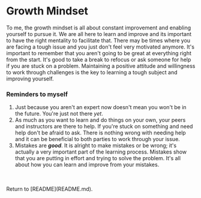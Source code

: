 # **Growth Mindset**

To me, the growth mindset is all about constant improvement and enabling yourself to pursue it. We are all here to learn and improve and its important to have the right mentality to facilitate that. There may be times where you are facing a tough issue and you just don't feel very motivated anymore. It's important to remember that you aren't going to be great at everything right from the start. It's good to take a break to refocus or ask someone for help if you are stuck on a problem. Maintaining a positive attitude and willingness to work through challenges is the key to learning a tough subject and improving yourself.

### **Reminders to myself**

1. Just because you aren't an expert now doesn't mean you won't be in the future. You're just not there *yet*.
2. As much as you want to learn and do things on your own, your peers and instructors are there to help. If you're stuck on something and need help don't be afraid to ask. There is nothing wrong with needing help and it can be beneficial to both parties to work through your issue.
3. Mistakes are ***good***. It is alright to make mistakes or be wrong; it's actually a very important part of the learning process. Mistakes show that you are putting in effort and trying to solve the problem. It's all about how you can learn and improve from your mistakes.  
<br />
<br />
Return to [README](README.md).